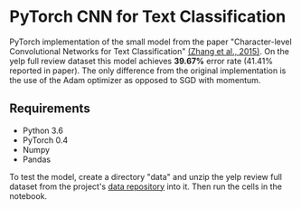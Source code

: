 # PyTorch CNN for Text Classification
PyTorch implementation of the small model from the paper "Character-level Convolutional Networks for Text Classification" [(Zhang et al., 2015)](http://papers.nips.cc/paper/5782-character-level-convolutional-networks-for-text-classification.pdf?spm=a2c4e.11153940.blogcont576283.36.3ac276778WChsu&file=5782-character-level-convolutional-networks-for-text-classification.pdf). On the yelp full review dataset this model achieves **39.67%** error rate (41.41% reported in paper). The only difference from the original implementation is the use of the Adam optimizer as opposed to SGD with momentum.

## Requirements
- Python 3.6
- PyTorch 0.4
- Numpy
- Pandas

To test the model, create a directory "data" and unzip the yelp review full dataset from the project's [data repository](https://drive.google.com/drive/u/1/folders/0Bz8a_Dbh9Qhbfll6bVpmNUtUcFdjYmF2SEpmZUZUcVNiMUw1TWN6RDV3a0JHT3kxLVhVR2M) into it. Then run the cells in the notebook.
